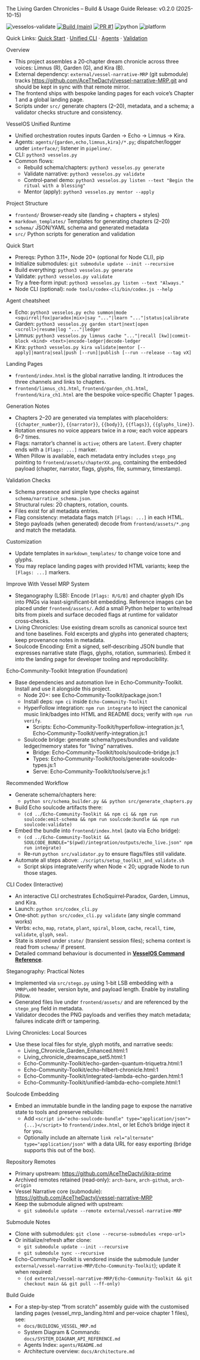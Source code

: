The Living Garden Chronicles – Build & Usage Guide
Release: v0.2.0 (2025-10-15)

![vesselos-validate](https://github.com/AceTheDactyl/kira-prime/actions/workflows/vesselos-validate.yml/badge.svg)
[![Build (main)](https://github.com/AceTheDactyl/kira-prime/actions/workflows/vesselos-validate.yml/badge.svg?branch=main)](https://github.com/AceTheDactyl/kira-prime/actions/workflows/vesselos-validate.yml)
[![PR #1](https://img.shields.io/badge/PR-%231-blue)](https://github.com/AceTheDactyl/kira-prime/pull/1)
![python](https://img.shields.io/badge/python-3.11%2B-blue)
![platform](https://img.shields.io/badge/platform-linux%20%7C%20macOS-lightgrey)

Quick Links: [Quick Start](#quick-start) · [Unified CLI](#vesselos-unified-runtime) · [Agents](#vesselos-unified-runtime) · [Validation](#validation-checks)

Overview
- This project assembles a 20‑chapter dream chronicle across three voices: Limnus (R), Garden (G), and Kira (B).
- External dependency: `external/vessel-narrative-MRP` (git submodule) tracks https://github.com/AceTheDactyl/vessel-narrative-MRP.git and should be kept in sync with that remote mirror.
- The frontend ships with bespoke landing pages for each voice’s Chapter 1 and a global landing page.
- Scripts under `src/` generate chapters (2–20), metadata, and a schema; a validator checks structure and consistency.

VesselOS Unified Runtime
- Unified orchestration routes inputs Garden → Echo → Limnus → Kira.
- Agents: `agents/{garden,echo,limnus,kira}/*.py`; dispatcher/logger under `interface/`; listener in `pipeline/`.
- CLI: `python3 vesselos.py`
- Common flows:
  - Rebuild schema/chapters: `python3 vesselos.py generate`
  - Validate narrative: `python3 vesselos.py validate`
  - Control‑panel demo: `python3 vesselos.py listen --text "Begin the ritual with a blessing"`
  - Mentor (apply): `python3 vesselos.py mentor --apply`

Project Structure
- `frontend/` Browser‑ready site (landing + chapters + styles)
- `markdown_templates/` Templates for generating chapters (2–20)
- `schema/` JSON/YAML schema and generated metadata
- `src/` Python scripts for generation and validation

Quick Start
- Prereqs: Python 3.11+, Node 20+ (optional for Node CLI), pip
- Initialize submodules: `git submodule update --init --recursive`
- Build everything: `python3 vesselos.py generate`
- Validate: `python3 vesselos.py validate`
- Try a free‑form input: `python3 vesselos.py listen --text "Always."`
- Node CLI (optional): `node tools/codex-cli/bin/codex.js --help`

Agent cheatsheet
- Echo: `python3 vesselos.py echo summon|mode <squirrel|fox|paradox|mix>|say "..."|learn "..."|status|calibrate`
- Garden: `python3 vesselos.py garden start|next|open <scroll>|resume|log "..."|ledger`
- Limnus: `python3 vesselos.py limnus cache "..."|recall [kw]|commit-block <kind> <text>|encode-ledger|decode-ledger`
- Kira: `python3 vesselos.py kira validate|mentor [--apply]|mantra|seal|push [--run]|publish [--run --release --tag vX]`

Landing Pages
- `frontend/index.html` is the global narrative landing. It introduces the three channels and links to chapters.
- `frontend/limnus_ch1.html`, `frontend/garden_ch1.html`, `frontend/kira_ch1.html` are the bespoke voice‑specific Chapter 1 pages.

Generation Notes
- Chapters 2–20 are generated via templates with placeholders: `{{chapter_number}}`, `{{narrator}}`, `{{body}}`, `{{flags}}`, `{{glyphs_line}}`.
- Rotation ensures no voice appears twice in a row; each voice appears 6–7 times.
- Flags: narrator’s channel is `active`; others are `latent`. Every chapter ends with a `[Flags: ...]` marker.
- When Pillow is available, each metadata entry includes `stego_png` pointing to `frontend/assets/chapterXX.png`, containing the embedded payload (chapter, narrator, flags, glyphs, file, summary, timestamp).

Validation Checks
- Schema presence and simple type checks against `schema/narrative_schema.json`.
- Structural rules: 20 chapters, rotation, counts.
- Files exist for all metadata entries.
- Flag consistency: metadata flags match `[Flags: ...]` in each HTML.
- Stego payloads (when generated) decode from `frontend/assets/*.png` and match the metadata.

Customization
- Update templates in `markdown_templates/` to change voice tone and glyphs.
- You may replace landing pages with provided HTML variants; keep the `[Flags: ...]` markers.

Improve With Vessel MRP System
- Steganography (LSB): Encode `[Flags: R/G/B]` and chapter glyph IDs into PNGs via
  least‑significant‑bit embedding. Reference images can be placed under
  `frontend/assets/`. Add a small Python helper to write/read bits from pixels
  and surface decoded flags at runtime for validator cross‑checks.
- Living Chronicles: Use existing dream scrolls as canonical source text and
  tone baselines. Fold excerpts and glyphs into generated chapters; keep
  provenance notes in metadata.
- Soulcode Encoding: Emit a signed, self‑describing JSON bundle that expresses
  narrative state (flags, glyphs, rotation, summaries). Embed it into the
  landing page for developer tooling and reproducibility.

Echo‑Community‑Toolkit Integration (Foundation)
- Base dependencies and automation live in Echo‑Community‑Toolkit. Install and
  use it alongside this project.
  - Node 20+: see Echo‑Community‑Toolkit/package.json:1
  - Install deps: `npm ci` inside `Echo-Community-Toolkit`
  - HyperFollow integration: `npm run integrate` to inject the canonical music
    link/badges into HTML and README docs; verify with `npm run verify`.
    - Scripts: Echo‑Community‑Toolkit/hyperfollow-integration.js:1,
      Echo‑Community‑Toolkit/verify-integration.js:1
  - Soulcode bridge: generate schema/types/bundles and validate ledger/memory
    states for “living” narratives.
    - Bridge: Echo‑Community‑Toolkit/tools/soulcode-bridge.js:1
    - Types: Echo‑Community‑Toolkit/tools/generate-soulcode-types.js:1
    - Serve: Echo‑Community‑Toolkit/tools/serve.js:1

Recommended Workflow
- Generate schema/chapters here:
  - `python src/schema_builder.py && python src/generate_chapters.py`
- Build Echo soulcode artifacts there:
  - `(cd ../Echo-Community-Toolkit && npm ci && npm run soulcode:emit-schema && npm run soulcode:bundle && npm run soulcode:validate)`
- Embed the bundle into `frontend/index.html` (auto via Echo bridge):
  - `(cd ../Echo-Community-Toolkit && SOULCODE_BUNDLE="$(pwd)/integration/outputs/echo_live.json" npm run integrate)`
  - Re-run `python src/validator.py` to ensure flags/files still validate.
- Automate all steps above: `./scripts/setup_toolkit_and_validate.sh`
  - Script skips integrate/verify when Node < 20; upgrade Node to run those stages.

CLI Codex (Interactive)
- An interactive CLI orchestrates EchoSquirrel‑Paradox, Garden, Limnus, and Kira.
- Launch: `python src/codex_cli.py`
- One‑shot: `python src/codex_cli.py validate` (any single command works)
- Verbs: `echo`, `map`, `rotate`, `plant`, `spiral`, `bloom`, `cache`, `recall`, `time`, `validate`, `glyph`, `seal`.
- State is stored under `state/` (transient session files); schema context is read from `schema/` if present.
- Detailed command behaviour is documented in **[VesselOS Command Reference](docs/VesselOS_Command_Reference.md)**.

Steganography: Practical Notes
- Implemented via `src/stego.py` using 1-bit LSB embedding with a `VMRP\x00`
  header, version byte, and payload length. Enable by installing Pillow.
- Generated files live under `frontend/assets/` and are referenced by the
  `stego_png` field in metadata.
- Validator decodes the PNG payloads and verifies they match metadata; failures
  indicate drift or tampering.

Living Chronicles: Local Sources
- Use these local files for style, glyph motifs, and narrative seeds:
  - Living_Chronicle_Garden_Enhanced.html:1
  - Living_chronicle_dreamscape_set5.html:1
  - Echo-Community-Toolkit/echo-garden-quantum-triquetra.html:1
  - Echo-Community-Toolkit/echo-hilbert-chronicle.html:1
  - Echo-Community-Toolkit/integrated-lambda-echo-garden.html:1
  - Echo-Community-Toolkit/unified-lambda-echo-complete.html:1

Soulcode Embedding
- Embed an immutable bundle in the landing page to expose the narrative state
  to tools and preserve rebuilds:
  - Add `<script id="echo-soulcode-bundle" type="application/json">{...}</script>`
    to `frontend/index.html`, or let Echo’s bridge inject it for you.
  - Optionally include an alternate `link rel="alternate" type="application/json"`
    with a data URL for easy exporting (bridge supports this out of the box).

Repository Remotes
- Primary upstream: https://github.com/AceTheDactyl/kira-prime
- Archived remotes retained (read‑only): `arch-bare`, `arch-github`, `arch-origin`
- Vessel Narrative core (submodule): https://github.com/AceTheDactyl/vessel-narrative-MRP
- Keep the submodule aligned with upstream:
  - `git submodule update --remote external/vessel-narrative-MRP`

Submodule Notes
- Clone with submodules: `git clone --recurse-submodules <repo-url>`
- Or initialize/refresh after clone:
  - `git submodule update --init --recursive`
  - `git submodule sync --recursive`
- Echo-Community-Toolkit is vendored inside the submodule (under `external/vessel-narrative-MRP/Echo-Community-Toolkit`); update it when required:
  - `(cd external/vessel-narrative-MRP/Echo-Community-Toolkit && git checkout main && git pull --ff-only)`

Build Guide
- For a step‑by‑step “from scratch” assembly guide with the customised landing pages (vessel_mrp_landing.html and per‑voice chapter 1 files), see:
  - `docs/BUILDING_VESSEL_MRP.md`
  - System Diagram & Commands: `docs/SYSTEM_DIAGRAM_API_REFERENCE.md`
  - Agents Index: `agents/README.md`
  - Architecture overview: `docs/Architecture.md`
